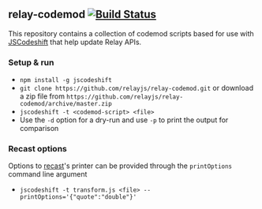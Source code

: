 ## relay-codemod [![Build Status](https://travis-ci.org/relayjs/relay-codemod.svg)](https://travis-ci.org/relayjs/relay-codemod)

This repository contains a collection of codemod scripts based for use with
[JSCodeshift](https://github.com/facebook/jscodeshift) that help update Relay
APIs.

### Setup & run

  * `npm install -g jscodeshift`
  * `git clone https://github.com/relayjs/relay-codemod.git` or download a zip
    file from `https://github.com/relayjs/relay-codemod/archive/master.zip`
  * `jscodeshift -t <codemod-script> <file>`
  * Use the `-d` option for a dry-run and use `-p` to print the output for
    comparison

### Recast options

Options to [recast](https://github.com/benjamn/recast)'s printer can be provided
through the `printOptions` command line argument

 * `jscodeshift -t transform.js <file> --printOptions='{"quote":"double"}'`
